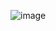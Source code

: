 ![image](https://github.com/ilrexho2011/Project-EULER-Possible-Solutions-Problems-301_to_400/assets/61479363/4893f769-43b1-4a98-800d-c58563503ea1)

